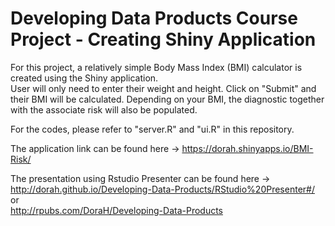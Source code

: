 # Developing Data Products Course Project - Creating Shiny Application

For this project, a relatively simple Body Mass Index (BMI) calculator is created using the Shiny application.  
User will only need to enter their weight and height. Click on "Submit" and their BMI will be calculated. Depending on your BMI, the diagnostic together with the associate risk will also be populated.

For the codes, please refer to "server.R" and "ui.R" in this repository.

The application link can be found here -> https://dorah.shinyapps.io/BMI-Risk/

The presentation using Rstudio Presenter can be found here ->
http://dorah.github.io/Developing-Data-Products/RStudio%20Presenter#/  
or  
http://rpubs.com/DoraH/Developing-Data-Products
